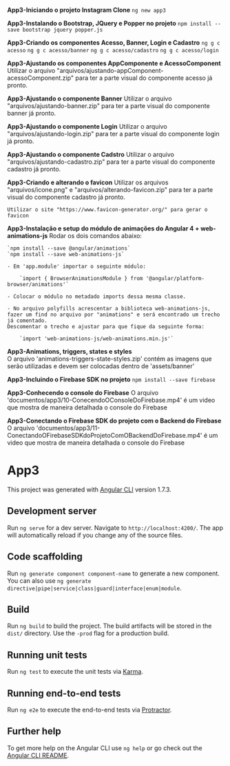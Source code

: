 **App3-Iniciando o projeto Instagram Clone**
    `ng new app3`

**App3-Instalando o Bootstrap, JQuery e Popper no projeto**
    `npm install --save bootstrap jquery popper.js`

**App3-Criando os componentes Acesso, Banner, Login e Cadastro**
    `ng g c acesso`
    `ng g c acesso/banner`
    `ng g c acesso/cadastro`
    `ng g c acesso/login`

**App3-Ajustando os componentes AppComponente e AcessoComponent**
    Utilizar o arquivo "arquivos/ajustando-appComponent-acessoComponent.zip" para ter a parte visual do componente acesso já pronto.

**App3-Ajustando o componente Banner**
    Utilizar o arquivo "arquivos/ajustando-banner.zip" para ter a parte visual do componente banner já pronto.

**App3-Ajustando o componente Login**
    Utilizar o arquivo "arquivos/ajustando-login.zip" para ter a parte visual do componente login já pronto.

**App3-Ajustando o componente Cadstro**
    Utilizar o arquivo "arquivos/ajustando-cadastro.zip" para ter a parte visual do componente cadastro já pronto.

**App3-Criando e alterando o favicon**
    Utilizar os arquivos "arquivos/icone.png" e "arquivos/alterando-favicon.zip" para ter a parte visual do componente cadastro já pronto.

    Utilizar o site "https://www.favicon-generator.org/" para gerar o favicon

**App3-Instalação e setup do módulo de animações do Angular 4 + web-animations-js**
    Rodar os dois comandos abaixo:

    `npm install --save @angular/animations`
    `npm install --save web-animations-js`

    - Em 'app.module' importar o seguinte módulo:

        `import { BrowserAnimationsModule } from '@angular/platform-browser/animations'`

    - Colocar o módulo no metadado imports dessa mesma classe.

    - No arquivo polyfills acrescentar a biblioteca web-animations-js, fazer um find no arquivo por "animations" e será encontrado um trecho já comentado.
    Descomentar o trecho e ajustar para que fique da seguinte forma:
    
        `import 'web-animations-js/web-animations.min.js'`

**App3-Animations, triggers, states e styles**    
    O arquivo 'animations-triggers-state-styles.zip' contém as imagens que serão utilizadas e devem ser colocadas dentro de 'assets/banner'

**App3-Incluindo o Firebase SDK no projeto**
    `npm install --save firebase`

**App3-Conhecendo o console do Firebase**
    O arquivo 'documentos/app3/10-ConecendoOConsoleDoFirebase.mp4' é um video que mostra de maneira detalhada o console do Firebase

**App3-Conectando o Firebase SDK do projeto com o Backend do Firebase**
    O arquivo 'documentos/app3/11-ConectandoOFirebaseSDKdoProjetoComOBackendDoFirebase.mp4' é um video que mostra de maneira detalhada o console do Firebase

# App3

This project was generated with [Angular CLI](https://github.com/angular/angular-cli) version 1.7.3.

## Development server

Run `ng serve` for a dev server. Navigate to `http://localhost:4200/`. The app will automatically reload if you change any of the source files.

## Code scaffolding

Run `ng generate component component-name` to generate a new component. You can also use `ng generate directive|pipe|service|class|guard|interface|enum|module`.

## Build

Run `ng build` to build the project. The build artifacts will be stored in the `dist/` directory. Use the `-prod` flag for a production build.

## Running unit tests

Run `ng test` to execute the unit tests via [Karma](https://karma-runner.github.io).

## Running end-to-end tests

Run `ng e2e` to execute the end-to-end tests via [Protractor](http://www.protractortest.org/).

## Further help

To get more help on the Angular CLI use `ng help` or go check out the [Angular CLI README](https://github.com/angular/angular-cli/blob/master/README.md).
